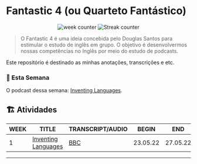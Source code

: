 # Fantastic 4 (ou Quarteto Fantástico)

<p align="center">
  <img src="https://img.shields.io/static/v1?style=for-the-badge&label=WEEK&color=red&message=1" alt="week counter"/>
  <img src="https://img.shields.io/static/v1?style=for-the-badge&label=Streak&color=green&message=3%20days" alt="Streak counter"/>
</p>

>  O Fantastic 4 é uma ideia concebida pelo Douglas Santos para estimular o estudo de inglês em grupo. O objetivo é desenvolvermos nossas competências no Inglês por meio do estudo de podcasts.

Este repositório é destinado as minhas anotações, transcrições e etc.  

### 📆 Esta Semana

O podcast dessa semana: [Inventing Languages](week1-Inventing_Languages.md). 

## 🏗️ Atividades

| WEEK |    TITLE                |   TRANSCRIPT/AUDIO    | BEGIN    |     END  |
| ---- |        ----             |   ----    | ----     |     ---- |
|   1  | [Inventing Languages](week1-Inventing_Languages.md)    |   [BBC](https://www.bbc.co.uk/learningenglish/oromo/features/6-minute-english_2022/ep-220113)     | 23.05.22 | 27.05.22 |
-----------------------------------------------------------------

